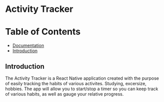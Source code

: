 # Activity Tracker

# Table of Contents
- [Documentation](docs/README.md)
- [Introduction](#introduction)

## Introduction

The Activity Tracker is a React Native application created with the purpose of easily tracking the
habits of various activites. Studying, excersize, hobbies. The app will allow you to start/stop
a timer so you can keep track of various habits, as well as gauge your relative progress.
